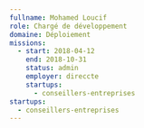 ```yaml
---
fullname: Mohamed Loucif
role: Chargé de développement
domaine: Déploiement
missions:
  - start: 2018-04-12
    end: 2018-10-31
    status: admin
    employer: direccte
    startups:
      - conseillers-entreprises
startups:
  - conseillers-entreprises
---
```

